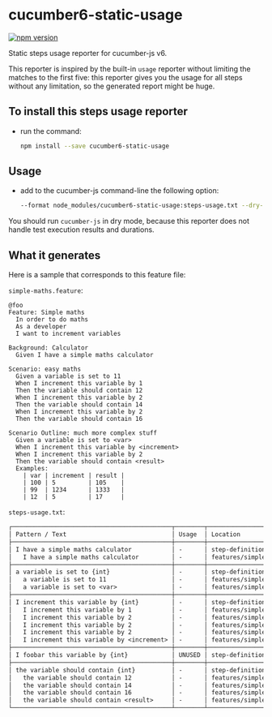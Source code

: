 # cucumber6-static-usage

[![npm version](https://img.shields.io/npm/v/cucumber6-static-usage.svg)](https://www.npmjs.com/package/cucumber6-static-usage)

Static steps usage reporter for cucumber-js v6.

This reporter is inspired by the built-in `usage` reporter without limiting the matches to the first five:
this reporter gives you the usage for all steps without any limitation, so the generated report might be huge.

## To install this steps usage reporter

- run the command:

  ```sh
  npm install --save cucumber6-static-usage
  ```

## Usage

- add to the cucumber-js command-line the following option:

  ```sh
  --format node_modules/cucumber6-static-usage:steps-usage.txt --dry-run
  ```

You should run `cucumber-js` in dry mode, because this reporter does not handle test execution results and durations.

## What it generates

Here is a sample that corresponds to this feature file:

`simple-maths.feature`:

```gherkin
@foo
Feature: Simple maths
  In order to do maths
  As a developer
  I want to increment variables

Background: Calculator
  Given I have a simple maths calculator

Scenario: easy maths
  Given a variable is set to 11
  When I increment this variable by 1
  Then the variable should contain 12
  When I increment this variable by 2
  Then the variable should contain 14
  When I increment this variable by 2
  Then the variable should contain 16

Scenario Outline: much more complex stuff
  Given a variable is set to <var>
  When I increment this variable by <increment>
  When I increment this variable by 2
  Then the variable should contain <result>
  Examples:
    | var | increment | result |
    | 100 | 5         | 105    |
    | 99  | 1234      | 1333   |
    | 12  | 5         | 17     |

```

`steps-usage.txt`:

```txt
┌────────────────────────────────────────────┬────────┬─────────────────────────────────────────────────┐
│ Pattern / Text                             │ Usage  │ Location                                        │
├────────────────────────────────────────────┼────────┼─────────────────────────────────────────────────┤
│ I have a simple maths calculator           │ -      │ step-definitions/maths/simple-maths-steps.ts:5  │
│   I have a simple maths calculator         │ -      │ features/simple-maths.feature:8                 │
├────────────────────────────────────────────┼────────┼─────────────────────────────────────────────────┤
│ a variable is set to {int}                 │ -      │ step-definitions/maths/simple-maths-steps.ts:9  │
│   a variable is set to 11                  │ -      │ features/simple-maths.feature:11                │
│   a variable is set to <var>               │ -      │ features/simple-maths.feature:20                │
├────────────────────────────────────────────┼────────┼─────────────────────────────────────────────────┤
│ I increment this variable by {int}         │ -      │ step-definitions/maths/simple-maths-steps.ts:13 │
│   I increment this variable by 1           │ -      │ features/simple-maths.feature:12                │
│   I increment this variable by 2           │ -      │ features/simple-maths.feature:14                │
│   I increment this variable by 2           │ -      │ features/simple-maths.feature:16                │
│   I increment this variable by 2           │ -      │ features/simple-maths.feature:22                │
│   I increment this variable by <increment> │ -      │ features/simple-maths.feature:21                │
├────────────────────────────────────────────┼────────┼─────────────────────────────────────────────────┤
│ I foobar this variable by {int}            │ UNUSED │ step-definitions/maths/simple-maths-steps.ts:17 │
├────────────────────────────────────────────┼────────┼─────────────────────────────────────────────────┤
│ the variable should contain {int}          │ -      │ step-definitions/maths/simple-maths-steps.ts:21 │
│   the variable should contain 12           │ -      │ features/simple-maths.feature:13                │
│   the variable should contain 14           │ -      │ features/simple-maths.feature:15                │
│   the variable should contain 16           │ -      │ features/simple-maths.feature:17                │
│   the variable should contain <result>     │ -      │ features/simple-maths.feature:23                │
└────────────────────────────────────────────┴────────┴─────────────────────────────────────────────────┘

```
